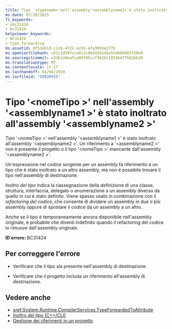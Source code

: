 ```yaml
---
title: Tipo '<typename>'nell'assembly'<assemblyname1>'è stato inoltrato all'assembly'<assemblyname2>'
ms.date: 07/20/2015
f1_keywords:
- vbc31424
- bc31424
helpviewer_keywords:
- BC31424
- type forwarding
ms.assetid: 0f53e613-c1cb-4722-acb5-afa3091e277b
ms.openlocfilehash: cb1c1d597cca412c6b34181daa55a6b9463f20e9
ms.sourcegitcommit: a3db1a9eafca89f95ccf361bc1833b47fbb2bb30
ms.translationtype: MT
ms.contentlocale: it-IT
ms.lasthandoff: 04/04/2019
ms.locfileid: "58920935"
---
```

# <a name="type-typename-in-assembly-assemblyname1-has-been-forwarded-to-assembly-assemblyname2"></a>Tipo '\<nomeTipo >' nell'assembly '\<assemblyname1 >' è stato inoltrato all'assembly '\<assemblyname2 >'
Tipo '\<nomeTipo >' nell'assembly '\<assemblyname1 >' è stato inoltrato all'assembly '\<assemblyname2 >'. Un riferimento a '\<assemblyname2 >' non è presente il progetto o il tipo '\<nomeTipo >' mancante dall'assembly '\<assemblyname2 >'.  
  
 Un'espressione nel codice sorgente per un assembly fa riferimento a un tipo che è stato inoltrato a un altro assembly, ma non è possibile trovare il tipo nell'assembly di destinazione.  
  
 *Inoltro del tipo* indica la riassegnazione della definizione di una classe, struttura, interfaccia, delegato o enumerazione a un assembly diverso da quello in cui è stato definito. Viene spesso usato in combinazione con il *refactoring del codice*, che consente di dividere un assembly in due o più assembly oppure di spostare il codice da un assembly a un altro.  
  
 Anche se il tipo è temporaneamente ancora disponibile nell'assembly originale, è probabile che diventi indefinito quando il refactoring del codice lo rimuove dall'assembly originale.  
  
 **ID errore:** BC31424  
  
## <a name="to-correct-this-error"></a>Per correggere l'errore  
  
-   Verificare che il tipo sia presente nell'assembly di destinazione.  
  
-   Verificare che il progetto includa un riferimento all'assembly di destinazione.  
  
## <a name="see-also"></a>Vedere anche

- <xref:System.Runtime.CompilerServices.TypeForwardedToAttribute>
- [Inoltro del tipo (C++/CLI)](/cpp/windows/type-forwarding-cpp-cli)
- [Gestione dei riferimenti in un progetto](/visualstudio/ide/managing-references-in-a-project)